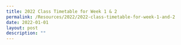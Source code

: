 ```yaml
---
title: 2022 Class Timetable for Week 1 & 2
permalink: /Resources/2022/2022-class-timetable-for-week-1-and-2
date: 2022-01-01
layout: post
description: ""
---
```


